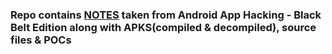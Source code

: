### Repo contains [NOTES](./NOTES.md) taken from Android App Hacking - Black Belt Edition along with APKS(compiled & decompiled), source files & POCs
